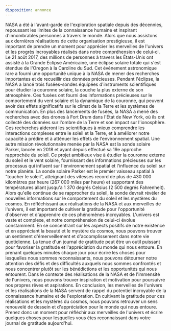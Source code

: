 ```yaml
---
disposition: annonce
---
```


NASA a été à l'avant-garde de l'exploration spatiale depuis des décennies, repoussant les limites de la connaissance humaine et inspirant d'innombrables personnes à travers le monde. Alors que nous assistons aux dernières réalisations de cette organisation prestigieuse, il est important de prendre un moment pour apprécier les merveilles de l'univers et les progrès incroyables réalisés dans notre compréhension de celui-ci. Le 21 août 2017, des millions de personnes à travers les États-Unis ont assisté à la Grande Éclipse Américaine, une éclipse solaire totale qui s'est étendue de l'Oregon à la Caroline du Sud. Cet événement astronomique rare a fourni une opportunité unique à la NASA de mener des recherches importantes et de recueillir des données précieuses. Pendant l'éclipse, la NASA a lancé trois fusées-sondes équipées d'instruments scientifiques pour étudier la couronne solaire, la couche la plus externe de son atmosphère. Ces fusées ont fourni des informations précieuses sur le comportement du vent solaire et la dynamique de la couronne, qui peuvent avoir des effets significatifs sur le climat de la Terre et les systèmes de communication. En plus des lancements de fusées, la NASA a mené des recherches avec des drones à Fort Drum dans l'État de New York, où ils ont collecté des données sur l'ombre de la Terre et son impact sur l'ionosphère. Ces recherches aideront les scientifiques à mieux comprendre les interactions complexes entre le soleil et la Terre, et à améliorer notre capacité à prédire et à atténuer les effets de l'environnement spatial. Une autre mission révolutionnaire menée par la NASA est la sonde solaire Parker, lancée en 2018 et ayant depuis effectué sa 19e approche rapprochée du soleil. Ce projet ambitieux vise à étudier la couronne externe du soleil et le vent solaire, fournissant des informations précieuses sur les processus qui influent sur l'environnement spatial et l'influence du soleil sur notre planète. La sonde solaire Parker est le premier vaisseau spatial à "toucher le soleil", atteignant des vitesses record de plus de 430 000 kilomètres par heure (267 000 miles par heure) et supportant des températures allant jusqu'à 1 370 degrés Celsius (2 500 degrés Fahrenheit). Alors qu'elle continue de se rapprocher du soleil, la sonde devrait révéler de nouvelles informations sur le comportement du soleil et les mystères du cosmos. En réfléchissant aux réalisations de la NASA et aux merveilles de l'univers, il est important de cultiver la gratitude pour l'opportunité d'observer et d'apprendre de ces phénomènes incroyables. L'univers est vaste et complexe, et notre compréhension de celui-ci évolue constamment. En se concentrant sur les aspects positifs de notre existence et en appréciant la beauté et le mystère du cosmos, nous pouvons trouver un sentiment d'émerveillement et d'accomplissement dans notre vie quotidienne. La tenue d'un journal de gratitude peut être un outil puissant pour favoriser la gratitude et l'appréciation du monde qui nous entoure. En prenant quelques minutes chaque jour pour écrire les choses pour lesquelles nous sommes reconnaissants, nous pouvons détourner notre attention des défis et des difficultés auxquels nous sommes confrontés et nous concentrer plutôt sur les bénédictions et les opportunités qui nous entourent. Dans le contexte des réalisations de la NASA et de l'immensité de l'univers, nous pouvons trouver inspiration et motivation pour poursuivre nos propres rêves et aspirations. En conclusion, les merveilles de l'univers et les réalisations de la NASA servent de rappel du potentiel incroyable de la connaissance humaine et de l'exploration. En cultivant la gratitude pour ces réalisations et les mystères du cosmos, nous pouvons retrouver un sens renouvelé de dessein et d'appréciation pour le monde qui nous entoure. Prenez donc un moment pour réfléchir aux merveilles de l'univers et écrire quelques choses pour lesquelles vous êtes reconnaissant dans votre journal de gratitude aujourd'hui.